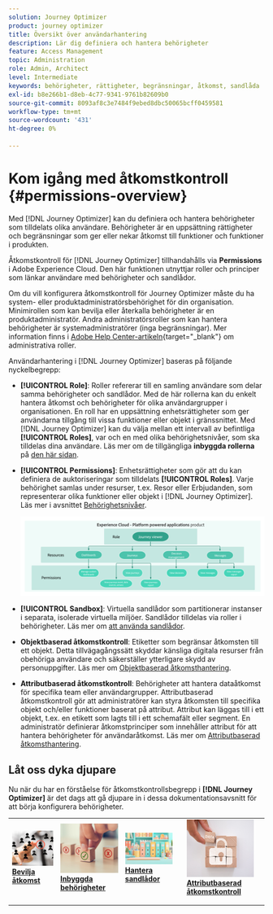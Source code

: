 ```yaml
---
solution: Journey Optimizer
product: journey optimizer
title: Översikt över användarhantering
description: Lär dig definiera och hantera behörigheter
feature: Access Management
topic: Administration
role: Admin, Architect
level: Intermediate
keywords: behörigheter, rättigheter, begränsningar, åtkomst, sandlåda
exl-id: b8e266b1-d8eb-4c77-9341-9761b82609b0
source-git-commit: 8093af8c3e7484f9ebed8dbc50065bcff0459581
workflow-type: tm+mt
source-wordcount: '431'
ht-degree: 0%

---
```


# Kom igång med åtkomstkontroll {#permissions-overview}

Med [!DNL Journey Optimizer] kan du definiera och hantera behörigheter som tilldelats olika användare. Behörigheter är en uppsättning rättigheter och begränsningar som ger eller nekar åtkomst till funktioner och funktioner i produkten.

Åtkomstkontroll för [!DNL Journey Optimizer] tillhandahålls via **Permissions** i Adobe Experience Cloud. Den här funktionen utnyttjar roller och principer som länkar användare med behörigheter och sandlådor.

Om du vill konfigurera åtkomstkontroll för Journey Optimizer måste du ha system- eller produktadministratörsbehörighet för din organisation. Minimirollen som kan bevilja eller återkalla behörigheter är en produktadministratör. Andra administratörsroller som kan hantera behörigheter är systemadministratörer (inga begränsningar). Mer information finns i [Adobe Help Center-artikeln](https://helpx.adobe.com/enterprise/using/admin-roles.html){target="_blank"} om administrativa roller.

<!-- A high-level workflow for gaining and assigning access permissions can be summarized as follows:

* After licensing [!DNL Journey Optimizer], an email is sent to the administrator specified during licensing.
* The administrator logs in to Adobe Admin Console and selects [!DNL Journey Optimizer] from the list of products on the overview page.
* To grant access to [!DNL Journey Optimizer], it is recommended that the administrator add users to the default product profile
* In Experience Platform Permissions, the administrator can create new roles or edit the permissions and users for any existing roles.
* When creating or editing a role, the administrator adds users to the role using the users tab, and grants permissions to these users (such as "Read Datasets" or "Manage Schemas") by editing the role's permissions. Similarly, the administrator can assign access to sandboxes using the same editing option.
* When users log in to the Journey Optimizer user interface, their access to capabilities is driven by the permissions that have been granted to them from the previous step. For example, if a user does not have the View Datasets permission, the Datasets tab in the side menu will not be visible to that user.-->


Användarhantering i [!DNL Journey Optimizer] baseras på följande nyckelbegrepp:

* **[!UICONTROL Role]**: Roller refererar till en samling användare som delar samma behörigheter och sandlådor. Med de här rollerna kan du enkelt hantera åtkomst och behörigheter för olika användargrupper i organisationen. En roll har en uppsättning enhetsrättigheter som ger användarna tillgång till vissa funktioner eller objekt i gränssnittet. Med [!DNL Journey Optimizer] kan du välja mellan ett intervall av befintliga **[!UICONTROL Roles]**, var och en med olika behörighetsnivåer, som ska tilldelas dina användare. Läs mer om de tillgängliga **inbyggda rollerna** på [den här sidan](ootb-product-profiles.md).

* **[!UICONTROL Permissions]**: Enhetsrättigheter som gör att du kan definiera de auktoriseringar som tilldelats **[!UICONTROL Roles]**. Varje behörighet samlas under resurser, t.ex. Resor eller Erbjudanden, som representerar olika funktioner eller objekt i [!DNL Journey Optimizer]. Läs mer i avsnittet [Behörighetsnivåer](high-low-permissions.md).

  ![](assets/do-not-localize/permissions_2.png)

* **[!UICONTROL Sandbox]**: Virtuella sandlådor som partitionerar instanser i separata, isolerade virtuella miljöer. Sandlådor tilldelas via roller i behörigheter. Läs mer om [att använda sandlådor](sandboxes.md).

* **Objektbaserad åtkomstkontroll**: Etiketter som begränsar åtkomsten till ett objekt. Detta tillvägagångssätt skyddar känsliga digitala resurser från obehöriga användare och säkerställer ytterligare skydd av personuppgifter. Läs mer om [Objektbaserad åtkomsthantering](object-based-access.md).

* **Attributbaserad åtkomstkontroll**: Behörigheter att hantera dataåtkomst för specifika team eller användargrupper. Attributbaserad åtkomstkontroll gör att administratörer kan styra åtkomsten till specifika objekt och/eller funktioner baserat på attribut. Attribut kan läggas till i ett objekt, t.ex. en etikett som lagts till i ett schemafält eller segment. En administratör definierar åtkomstprinciper som innehåller attribut för att hantera behörigheter för användaråtkomst. Läs mer om [Attributbaserad åtkomsthantering](attribute-based-access.md).


## Låt oss dyka djupare

Nu när du har en förståelse för åtkomstkontrollsbegrepp i **[!DNL Journey Optimizer]** är det dags att gå djupare in i dessa dokumentationsavsnitt för att börja konfigurera behörigheter.

<table style="table-layout:fixed"><tr style="border: 0;">
<td>
<a href="permissions.md">
<img alt="Behörigheter" src="assets/do-not-localize/role.jpg">
</a>
<div>
<a href="permissions.md"><strong>Bevilja åtkomst</strong></a>
</div>
<p>
</td>
<td>
<a href="ootb-permissions.md">
<img alt="Inbyggda behörigheter" src="assets/do-not-localize/select.jpg">
</a>
<div>
<a href="ootb-permissions.md"><strong>Inbyggda behörigheter</strong></a>
</div>
<p>
</td>
<td>
<a href="sandboxes.md">
<img alt="hantera sandlådor" src="assets/do-not-localize/sandboxes.jpg">
</a>
<div>
<a href="sandboxes.md"><strong>Hantera sandlådor</strong></a>
</div>
<p>
</td>
<td>
<td>
<a href="attribute-based-access.md">
<img alt="Attributbaserad åtkomstkontroll" src="assets/do-not-localize/data-access.jpeg">
</a>
<div>
<a href="attribute-based-access.md"><strong>Attributbaserad åtkomstkontroll</strong></a>
</div>
<p>
</td>
<td>
</tr></table>
